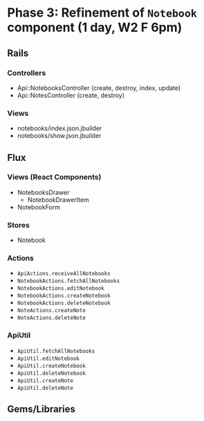 # Phase 3: Refinement of `Notebook` component (1 day, W2 F 6pm)

## Rails

### Controllers
* Api::NotebooksController (create, destroy, index, update)
* Api::NotesController (create, destroy)

### Views
* notebooks/index.json.jbuilder
* notebooks/show.json.jbuilder

## Flux
### Views (React Components)
* NotebooksDrawer
  - NotebookDrawerItem
* NotebookForm

### Stores
* Notebook

### Actions
* `ApiActions.receiveAllNotebooks`
* `NotebookActions.fetchAllNotebooks`
* `NotebookActions.editNotebook`
* `NotebookActions.createNotebook`
* `NotebookActions.deleteNotebook`
* `NoteActions.createNote`
* `NoteActions.deleteNote`

### ApiUtil
* `ApiUtil.fetchAllNotebooks`
* `ApiUtil.editNotebook`
* `ApiUtil.createNotebook`
* `ApiUtil.deleteNotebook`
* `ApiUtil.createNote`
* `ApiUtil.deleteNote`

## Gems/Libraries
